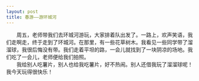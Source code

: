 ```yaml
---
layout: post
title: 春游——游环城河
---
```



　　周五，老师带我们去环城河游玩，大家排着队出发了。一路上，欢声笑语，我们走啊走，终于走到了环城河。在那里，有一些花草树木。我看见一些同学带了溜溜球，我很后悔没有带。我们走着平坦的路，一会儿就找到了一块阴凉的场地。我们吃了一会儿，老师便给我们拍照。    
　　我给别人吃薯片，别人也给我吃薯片，好不热闹。别人还借我玩了溜溜球呢！我今天玩得很快乐！    
